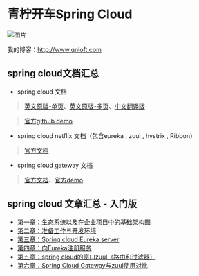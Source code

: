 # 青柠开车Spring Cloud

![图片](http://www.rmworking.com/blog/wp-content/uploads/2018/09/wpid-springCloud.png)

我的博客：http://www.qnloft.com

## spring cloud文档汇总

- spring cloud 文档

>[英文原版-单页](http://cloud.spring.io/spring-cloud-static/Finchley.SR1/single/spring-cloud.html)、[英文原版-多页](http://cloud.spring.io/spring-cloud-static/Finchley.SR1/multi/multi_spring-cloud.html)、[中文翻译版](https://springcloud.cc/spring-cloud-dalston.html)

>[官方github demo](https://github.com/spring-cloud-samples)

- spring cloud netflix 文档（包含eureka , zuul , hystrix , Ribbon）

>[官方文档](http://cloud.spring.io/spring-cloud-netflix/spring-cloud-netflix.html)

- spring cloud gateway 文档

> [官方文档](http://cloud.spring.io/spring-cloud-gateway/spring-cloud-gateway.html)、[官方demo](https://github.com/spring-cloud-samples/spring-cloud-gateway-sample)


## spring cloud 文章汇总 - 入门版

- [第一章：生态系统以及在企业项目中的基础架构图](http://www.rmworking.com/blog/2018/09/04/qing-ning-kai-chespring-cloud-yi-sheng-tai-xi-ton/)
- [第二章：准备工作与开发环境](http://www.rmworking.com/blog/2018/09/05/qing-ning-kai-chespring-cloud-er-zhun-bei-gong-zu/)
- [第三章：Spring cloud Eureka server](http://www.rmworking.com/blog/2018/09/05/qing-ning-kai-chespring-cloud-san-spring-cloud-eu/)
- [第四章：向Eureka注册服务](http://www.rmworking.com/blog/2018/09/07/qing-ning-kai-chespring-cloud-si-xiangeureka-zhu/)
- [第五章：spring cloud的窗口zuul（路由和过滤器）](http://www.rmworking.com/blog/2018/09/16/qing-ning-kai-chespring-cloud-wu-spring-cloud-de/)
- [第六章：Spring Cloud Gateway与zuul使用对比](http://www.rmworking.com/blog/2018/09/16/qing-ning-kai-chespring-cloud-liu-spring-cloud-ga/)
